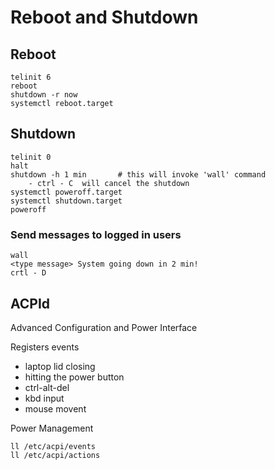 # Reboot and Shutdown

## Reboot

    telinit 6
    reboot
    shutdown -r now
    systemctl reboot.target

## Shutdown

    telinit 0
    halt
    shutdown -h 1 min       # this will invoke 'wall' command
        - ctrl - C  will cancel the shutdown
    systemctl poweroff.target
    systemctl shutdown.target
    poweroff

### Send messages to logged in users

    wall
    <type message> System going down in 2 min!
    crtl - D

## ACPId
Advanced Configuration and Power Interface  

Registers events
- laptop lid closing
- hitting the power button
- ctrl-alt-del
- kbd input
- mouse movent

Power Management  

    ll /etc/acpi/events  
    ll /etc/acpi/actions  
